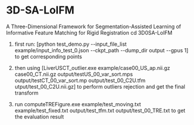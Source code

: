 # 3D-SA-LoIFM
A Three-Dimensional Framework for Segmentation-Assisted Learning of Informative Feature Matching for Rigid Registration
cd 3D0SA-LoIFM

1. first run: [python test_demo.py --input_file_list example/input_info_test_0.json --ckpt_path --dump_dir output --gpus 1] to get corresponding points

2. then using [LiverUSCT_outlier.exe example/case00_US_ap.nii.gz  case00_CT.nii.gz output/testUS_00_var_sort.mps output/testCT_00_var_sort.mp output/test_00_C2U.tfm  utput/test_00_C2U.nii.gz] to perform outliers rejection and get the final transform

3. run computeTREFigure.exe example/test_moving.txt example/test_fixed.txt output/test_tfm.txt output/test_00_TRE.txt to get the evaluation result
